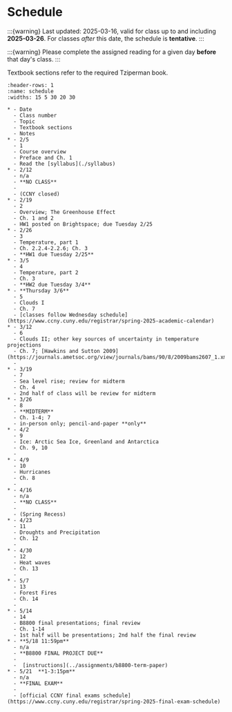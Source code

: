 # Schedule

:::{warning} 
Last updated: 2025-03-16, valid for class up to and including **2025-03-26**.  For classes *after* this date, the schedule is **tentative**. 
:::

:::{warning}
Please complete the assigned reading for a given day **before** that day's class.
:::

Textbook sections refer to the required Tziperman book.


```{list-table}
:header-rows: 1
:name: schedule
:widths: 15 5 30 20 30

* - Date
  - Class number
  - Topic
  - Textbook sections
  - Notes
* - 2/5
  - 1
  - Course overview
  - Preface and Ch. 1
  - Read the [syllabus](./syllabus)
* - 2/12
  - n/a
  - **NO CLASS**
  - 
  - (CCNY closed)
* - 2/19
  - 2
  - Overview; The Greenhouse Effect
  - Ch. 1 and 2
  - HW1 posted on Brightspace; due Tuesday 2/25
* - 2/26
  - 3
  - Temperature, part 1
  - Ch. 2.2.4-2.2.6; Ch. 3
  - **HW1 due Tuesday 2/25**
* - 3/5
  - 4
  - Temperature, part 2
  - Ch. 3
  - **HW2 due Tuesday 3/4**
* - **Thursday 3/6**
  - 5
  - Clouds I
  - Ch. 7
  - [classes follow Wednesday schedule](https://www.ccny.cuny.edu/registrar/spring-2025-academic-calendar)
* - 3/12
  - 6
  - Clouds II; other key sources of uncertainty in temperature projections
  - Ch. 7; [Hawkins and Sutton 2009](https://journals.ametsoc.org/view/journals/bams/90/8/2009bams2607_1.xml)
  - 
* - 3/19
  - 7
  - Sea level rise; review for midterm
  - Ch. 4
  - 2nd half of class will be review for midterm
* - 3/26
  - 8
  - **MIDTERM**
  - Ch. 1-4; 7
  - in-person only; pencil-and-paper **only**
* - 4/2
  - 9
  - Ice: Arctic Sea Ice, Greenland and Antarctica
  - Ch. 9, 10
  - 
* - 4/9
  - 10
  - Hurricanes
  - Ch. 8
  - 
* - 4/16
  - n/a
  - **NO CLASS**
  - 
  - (Spring Recess)
* - 4/23
  - 11
  - Droughts and Precipitation
  - Ch. 12
  - 
* - 4/30
  - 12
  - Heat waves
  - Ch. 13
  - 
* - 5/7
  - 13
  - Forest Fires
  - Ch. 14
  -
* - 5/14
  - 14
  - B8800 final presentations; final review
  - Ch. 1-14
  - 1st half will be presentations; 2nd half the final review
* - **5/18 11:59pm**
  - n/a
  - **B8800 FINAL PROJECT DUE**
  -
  -  [instructions](../assignments/b8800-term-paper)
* - 5/21  **1-3:15pm**
  - n/a
  - **FINAL EXAM**
  -
  - [official CCNY final exams schedule](https://www.ccny.cuny.edu/registrar/spring-2025-final-exam-schedule)


```
